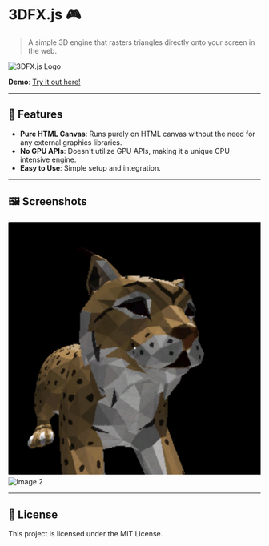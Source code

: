 # 3DFX.js 🎮

> A simple 3D engine that rasters triangles directly onto your screen in the web.

![3DFX.js Logo](path_to_your_logo.png) <!-- If you have a logo -->

**Demo**: [Try it out here!](https://ridhwan-mohamed.github.io/3DFX.js/)

---

## 🌟 Features

- **Pure HTML Canvas**: Runs purely on HTML canvas without the need for any external graphics libraries.
- **No GPU APIs**: Doesn't utilize GPU APIs, making it a unique CPU-intensive engine.
- **Easy to Use**: Simple setup and integration.

---

## 🖼️ Screenshots

![Image 1](./public/images/bobcat.png)
![Image 2](path_to_image2.png)
<!-- Add more images as needed -->

---

## 📜 License
This project is licensed under the MIT License.
